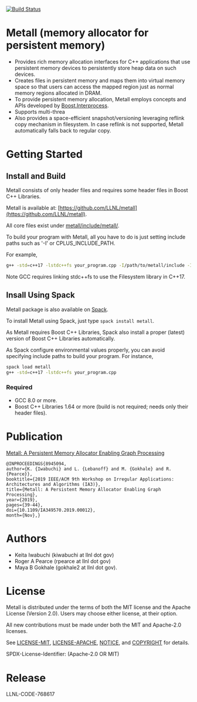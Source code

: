 [![Build Status](https://travis-ci.org/LLNL/metall.svg?branch=develop)](https://travis-ci.org/LLNL/metall)

Metall (memory allocator for persistent memory)
====================
* Provides rich memory allocation interfaces for C++ applications that use persistent memory devices to persistently store heap data on such devices.
* Creates files in persistent memory and maps them into virtual memory space so that users can access the mapped region just as normal memory regions allocated in DRAM.
* To provide persistent memory allocation, Metall employs concepts and APIs developed by [Boost.Interprocess](https://www.boost.org/doc/libs/1_69_0/doc/html/interprocess.html).
* Supports multi-threa
* Also provides a space-efficient snapshot/versioning leveraging reflink copy mechanism in filesystem. In case reflink is not supported, Metall automatically falls back to regular copy.


# Getting Started
## Install and Build

Metall consists of only header files and requires some header files in Boost C++ Libraries.

Metall is available at: [https://github.com/LLNL/metall](https://github.com/LLNL/metall).

All core files exist under [metall/include/metall/](https://github.com/LLNL/metall/tree/develop/include/metall).

To build your program with Metall,
all you have to do is just setting include paths such as '-I' or CPLUS_INCLUDE_PATH.

For example,
```bash
g++ -std=c++17 -lstdc++fs your_program.cpp -I/path/to/metall/include -I/path/to/boost/include
```
Note GCC requires linking stdc++fs to use the Filesystem library in C++17.


## Insall Using Spack
Metall package is also available on [Spack](https://spack.io/).

To install Metall using Spack, just type ```spack install metall```.

As Metall requires Boost C++ Libraries, Spack also install a proper (latest) version of Boost C++ Libraries automatically.

As Spack configure environmental values properly, you can avoid specifying include paths to build your program. 
For instance,
```bash
spack load metall
g++ -std=c++17 -lstdc++fs your_program.cpp
```

### Required

 - GCC 8.0 or more.
 - Boost C++ Libraries 1.64 or more (build is not required; needs only their header files).

# Publication

[Metall: A Persistent Memory Allocator Enabling Graph Processing](https://www.osti.gov/servlets/purl/1576900)

```text
@INPROCEEDINGS{8945094,
author={K. {Iwabuchi} and L. {Lebanoff} and M. {Gokhale} and R. {Pearce}},
booktitle={2019 IEEE/ACM 9th Workshop on Irregular Applications: Architectures and Algorithms (IA3)},
title={Metall: A Persistent Memory Allocator Enabling Graph Processing},
year={2019},
pages={39-44},
doi={10.1109/IA349570.2019.00012},
month={Nov},}
```


# Authors

* Keita Iwabuchi (kiwabuchi at llnl dot gov)
* Roger A Pearce (rpearce at llnl dot gov)
* Maya B Gokhale (gokhale2 at llnl dot gov).



# License

Metall is distributed under the terms of both the MIT license and the Apache License (Version 2.0).
Users may choose either license, at their option.

All new contributions must be made under both the MIT and Apache-2.0 licenses.

See [LICENSE-MIT](LICENSE-MIT), [LICENSE-APACHE](LICENSE-APACHE), [NOTICE](NOTICE), and [COPYRIGHT](COPYRIGHT) for details.

SPDX-License-Identifier: (Apache-2.0 OR MIT)



# Release

LLNL-CODE-768617
